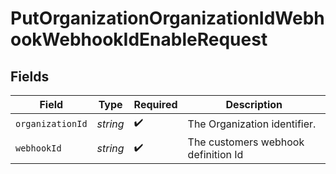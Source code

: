 # PutOrganizationOrganizationIdWebhookWebhookIdEnableRequest


## Fields

| Field                               | Type                                | Required                            | Description                         |
| ----------------------------------- | ----------------------------------- | ----------------------------------- | ----------------------------------- |
| `organizationId`                    | *string*                            | :heavy_check_mark:                  | The Organization identifier.        |
| `webhookId`                         | *string*                            | :heavy_check_mark:                  | The customers webhook definition Id |